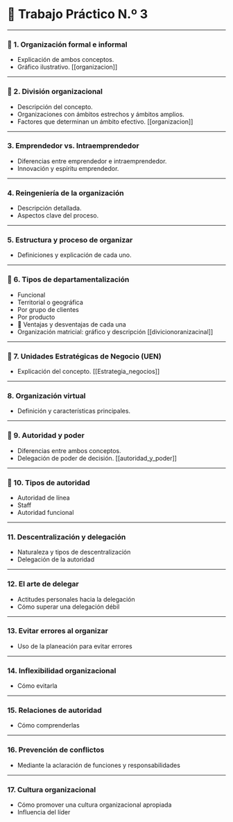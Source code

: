 # 📝 Trabajo Práctico N.º 3  

---

### 🌟 1. Organización formal e informal  
- Explicación de ambos conceptos.  
- Gráfico ilustrativo.
[[organizacion]]
---

### 🌟 2. División organizacional  
- Descripción del concepto.  
- Organizaciones con ámbitos estrechos y ámbitos amplios.  
- Factores que determinan un ámbito efectivo.
[[organizacion]]
---

### 3. Emprendedor vs. Intraemprendedor  
- Diferencias entre emprendedor e intraemprendedor.  
- Innovación y espíritu emprendedor.

---

### 4. Reingeniería de la organización  
- Descripción detallada.  
- Aspectos clave del proceso.

---

### 5. Estructura y proceso de organizar  
- Definiciones y explicación de cada uno.

---

### 🌟 6. Tipos de departamentalización  
- Funcional  
- Territorial o geográfica  
- Por grupo de clientes  
- Por producto  
- 🌟 Ventajas y desventajas de cada una  
- Organización matricial: gráfico y descripción
[[divicionoranizacinal]]
---

### 🌟 7. Unidades Estratégicas de Negocio (UEN)  
- Explicación del concepto.
[[Estrategia_negocios]]

---

### 8. Organización virtual  
- Definición y características principales.

---

### 🌟 9. Autoridad y poder  
- Diferencias entre ambos conceptos.  
- Delegación de poder de decisión.
[[autoridad_y_poder]]
---

### 🌟 10. Tipos de autoridad  
- Autoridad de línea  
- Staff  
- Autoridad funcional

---

### 11. Descentralización y delegación  
- Naturaleza y tipos de descentralización  
- Delegación de la autoridad

---

### 12. El arte de delegar  
- Actitudes personales hacia la delegación  
- Cómo superar una delegación débil

---

### 13. Evitar errores al organizar  
- Uso de la planeación para evitar errores

---

### 14. Inflexibilidad organizacional  
- Cómo evitarla

---

### 15. Relaciones de autoridad  
- Cómo comprenderlas

---

### 16. Prevención de conflictos  
- Mediante la aclaración de funciones y responsabilidades

---

### 17. Cultura organizacional  
- Cómo promover una cultura organizacional apropiada  
- Influencia del líder
